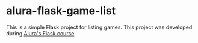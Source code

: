 # alura-flask-game-list
This is a simple Flask project for listing games. This project was developed during [Alura's Flask course](https://cursos.alura.com.br/formacao-flask).
